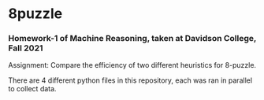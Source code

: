 # 8puzzle

### Homework-1 of Machine Reasoning, taken at Davidson College, Fall 2021

Assignment: Compare the efficiency of two different heuristics for 8-puzzle.

There are 4 different python files in this repository, each was ran in parallel to collect data.
